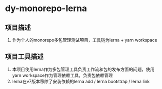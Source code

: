 # dy-monorepo-lerna
## 项目描述
  1. 作为个人的monorepo多包管理测试项目，工具链为lerna + yarn workspace
## 项目工具描述
  1. 本项目使用lerna作为多包管理工具负责工作流和包的发布方面的问题，使用yarn workspace作为管理依赖工具，负责包依赖管理
  2. lerna在v7版本移除了安装依赖的lerna add / lerna bootstrap / lerna link
